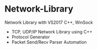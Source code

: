 # Network-Library
Network Library with VS2017 C++, WinSock

- TCP, UDP/IP Network Library using C++
- Protocol Generator
 - Packet Send/Recv Parser Automation
 
